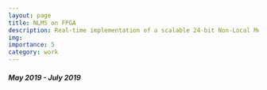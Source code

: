 ```yaml
---
layout: page
title: NLMS on FPGA
description: Real-time implementation of a scalable 24-bit Non-Local Means Shift(NLMS) algorithm on FPGA
img: 
importance: 5
category: work
---
```


##### May 2019 - July 2019
